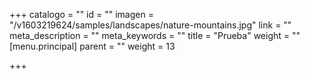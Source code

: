 +++
catalogo = ""
id = ""
imagen = "/v1603219624/samples/landscapes/nature-mountains.jpg"
link = ""
meta_description = ""
meta_keywords = ""
title = "Prueba"
weight = ""
[menu.principal]
parent = ""
weight = 13

+++
